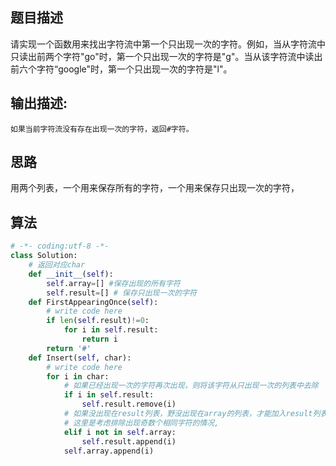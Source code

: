 ##  题目描述

请实现一个函数用来找出字符流中第一个只出现一次的字符。例如，当从字符流中只读出前两个字符"go"时，第一个只出现一次的字符是"g"。当从该字符流中读出前六个字符“google"时，第一个只出现一次的字符是"l"。

## 输出描述:

```
如果当前字符流没有存在出现一次的字符，返回#字符。
```



## 思路

用两个列表，一个用来保存所有的字符，一个用来保存只出现一次的字符，





## 算法

```python
# -*- coding:utf-8 -*-
class Solution:
    # 返回对应char
    def __init__(self):
        self.array=[] #保存出现的所有字符
        self.result=[] # 保存只出现一次的字符
    def FirstAppearingOnce(self):
        # write code here
        if len(self.result)!=0:
            for i in self.result:
                return i
        return '#'
    def Insert(self, char):
        # write code here
        for i in char:
            # 如果已经出现一次的字符再次出现，则将该字符从只出现一次的列表中去除
            if i in self.result:
                self.result.remove(i)
            # 如果没出现在result列表，野没出现在array的列表，才能加入result列表，
            # 这里是考虑排除出现奇数个相同字符的情况,
            elif i not in self.array:
                self.result.append(i)
            self.array.append(i)
```

